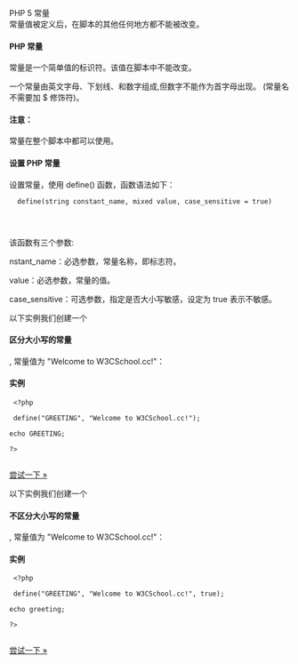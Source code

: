  PHP 5 常量  
常量值被定义后，在脚本的其他任何地方都不能被改变。

 

#### PHP 常量

 常量是一个简单值的标识符。该值在脚本中不能改变。

 一个常量由英文字母、下划线、和数字组成,但数字不能作为首字母出现。 (常量名不需要加 $ 修饰符)。

 

#### 注意：

 常量在整个脚本中都可以使用。

 

#### 设置 PHP 常量

 设置常量，使用 define() 函数，函数语法如下：

 
```
  define(string constant_name, mixed value, case_sensitive = true)

 


```
 该函数有三个参数: 

 
 nstant_name：必选参数，常量名称，即标志符。

 value：必选参数，常量的值。

 case_sensitive：可选参数，指定是否大小写敏感，设定为 true 表示不敏感。


以下实例我们创建一个 

#### 区分大小写的常量

, 常量值为 "Welcome to W3CSchool.cc!"：

  
#### 实例

 
```
 <?php

 define("GREETING", "Welcome to W3CSchool.cc!");

echo GREETING;

?> 


```
 

[尝试一下 »](http://www.w3cschool.cc/try/showphp.php?filename=demo_constant1) 

 以下实例我们创建一个 

#### 不区分大小写的常量

, 常量值为 "Welcome to W3CSchool.cc!"：

  
#### 实例

 
```
 <?php

 define("GREETING", "Welcome to W3CSchool.cc!", true);

echo greeting;

?> 


```
 

[尝试一下 »](http://www.w3cschool.cc/try/showphp.php?filename=demo_constant2) 

 

